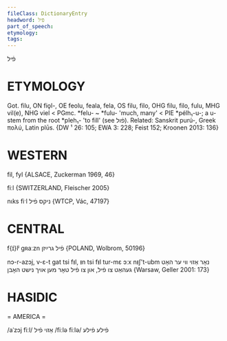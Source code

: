```yaml
---
fileClass: DictionaryEntry
headword: פֿיל
part_of_speech: 
etymology: 
tags: 
---
```

פֿיל

ETYMOLOGY
===========
Got. filu, ON fiǫl-, OE feolu, feala, fela, OS filu, filo, OHG filu, filo, fulu, MHG vil(e), NHG viel < PGmc. *felu- ~ *fulu- 'much, many' < PIE *pélh₁-u-; a u-stem from the root *pleh₁- 'to fill' (see פֿול).
Related: Sanskrit purú-, Greek πολύ, Latin plūs.
{DW ¹ 26: 105; EWA 3: 228; Feist 152; Kroonen 2013: 136}

WESTERN
========

fil, fyl {ALSACE, Zuckerman 1969, 46}

fiːl {SWITZERLAND, Fleischer 2005}

nɩks fiˑl ניקס פֿיל {WTCP, Vác, 47197}

CENTRAL
========

f{ɪ́}lʲ gʀaːzn פֿיל גרײַזן {POLAND, Wolbrom, 50196}

nɔ-r-azɔj, v-ɛ-t gat tsi fᵻl, ᵻn tsi fᵻl tur-mɛ ɔːx nᵻʃ't-ubm נאָר אַזוי ווי ער האָט געהאַט צו פֿיל, און צו פֿיל טאָר מען אויך נישט האָבן {Warsaw, Geller 2001: 173}

HASIDIC
=======
= AMERICA = 

/aˈzɔj fiːl/ אַזוי פֿיל
/fiːlə fiːlə/ פֿילע פֿילע